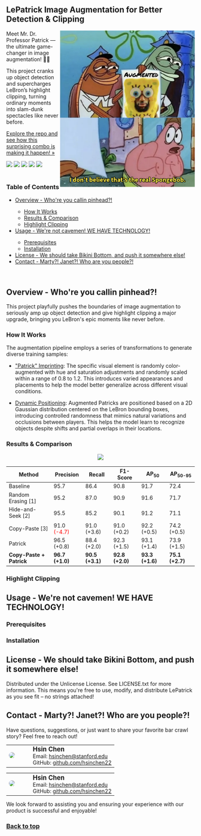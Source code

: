 <a id="readme-top"></a>
## LePatrick Image Augmentation for Better Detection & Clipping

<img src="images/logo.png" align="right" width="360">

Meet Mr. Dr. Professor Patrick — the ultimate game-changer in image augmentation! 🎩✨

This project cranks up object detection and supercharges LeBron’s highlight clipping, turning ordinary moments into slam-dunk spectacles like never before.

[Explore the repo and see how this surprising combo is making it happen! »]()

<div>
<img src="https://img.shields.io/badge/Python-FFD43B.svg?logo=Python&logoColor=blue" height="20"/>
<img src="https://img.shields.io/badge/PyTorch-%23EE4C2C.svg?logo=PyTorch&logoColor=white" height="20"/>
<img src="https://img.shields.io/badge/OpenCV-8BDA67.svg?logo=OpenCV&logoColor=white" height="20"/>
<img src="https://img.shields.io/badge/YOLOv11-111F68.svg?logo=YOLO&logoColor=white" height="20"/>
<img src="https://img.shields.io/badge/Roboflow-6706CE.svg?logo=Roboflow&logoColor=white" height="20"/>
</div>
<br/>

### Table of Contents
<ul>
	<li><a href="#1">Overview - Who're you callin pinhead?!</a></li>
    <ul>
		<li><a href="#1-1">How It Works</a></li>
		<li><a href="#1-2">Results & Comparison</a></li>
		<li><a href="#1-3">Highlight Clipping</a></li>
	</ul>
    <li><a href="#2">Usage - We're not cavemen! WE HAVE TECHNOLOGY!</a></li>
    <ul>
        <li><a href="#2-1">Prerequisites</a></li>
        <li><a href="#2-2">Installation</a></li>
    </ul>
    <li><a href="#3">License - We should take Bikini Bottom, and push it somewhere else!</a></li>
    <li><a href="#4">Contact - Marty?! Janet?! Who are you people?!</a></li>
</ul>
<br/>

<a id="1"></a>
## Overview - Who're you callin pinhead?!

This project playfully pushes the boundaries of image augmentation to seriously amp up object detection and give highlight clipping a major upgrade, bringing you LeBron's epic moments like never before.

<a id="1-1"></a>
### How It Works

The augmentation pipeline employs a series of transformations to generate diverse training samples:

* ["Patrick" Imprinting]():
The specific visual element is randomly color-augmented with hue and saturation adjustments and randomly scaled within a range of 0.8 to 1.2. This introduces varied appearances and placements to help the model better generalize across different visual conditions.

* [Dynamic Positioning]():
Augmented Patricks are positioned based on a 2D Gaussian distribution centered on the LeBron bounding boxes, introducing controlled randomness that mimics natural variations and occlusions between players. This helps the model learn to recognize objects despite shifts and partial overlaps in their locations.

<a id="1-2"></a>
### Results & Comparison
<div align="center">
	<img src="AP@50-90.svg" width="400">
</div>

<table>
	<thead>
		<tr>
			<th>Method</th>
			<th>Precision</th>
			<th>Recall</th>
			<th>F1-Score</th>
			<th>AP<sub>50</sub></th>
			<th>AP<sub>50-95</sub></th>
		</tr>
	</thead>
	<tbody>
		<tr>
			<td>Baseline</td>
			<td>95.7</td>
			<td>86.4</td>
			<td>90.8</td>
			<td>91.7</td>
			<td>72.4</td>
		</tr>
		<tr>
			<td>Random Erasing [1]</td>
			<td>95.2</td>
			<td>87.0</td>
			<td>90.9</td>
			<td>91.6</td>
			<td>71.7</td>
		</tr>
		<tr>
			<td>Hide-and-Seek [2]<sub></td>
			<td>95.5</td>
			<td>85.2</td>
			<td>90.1</td>
			<td>91.2</td>
			<td>71.1</td>
		</tr>
		<tr>
			<td>Copy-Paste [3]</td>
			<td>91.0 <span style="color:red;">(-4.7)</span></td>
			<td>91.0 <a>(+3.6)</a></td>
			<td>91.0 <a>(+0.2)</a></td>
			<td>92.2 <a>(+0.5)</a></td>
			<td>74.2 <a>(+0.5)</a></td>
		</tr>
		<tr>
			<td>Patrick</td>
			<td>96.5 <a>(+0.8)</a></td>
			<td>88.4 <a>(+2.0)</a></td>
			<td>92.3 <a>(+1.5)</a></td>
			<td>93.1 <a>(+1.4)</a></td>
			<td>73.9 <a>(+1.5)</a></td>
		</tr>
		<tr style="font-weight: bold;">
			<td>Copy-Paste + Patrick</td>
			<td>96.7 <a>(+1.0)</a></td>
			<td>90.5 <a>(+3.1)</a></td>
			<td>92.8 <a>(+2.0)</a></td>
			<td>93.3 <a>(+1.6)</a></td>
			<td>75.1 <a>(+2.7)</a></td>
		</tr>
  	</tbody>
</table>

<a id="1-3"></a>
### Highlight Clipping

<a id="2"></a>
## Usage - We're not cavemen! WE HAVE TECHNOLOGY!

<a id="2-1"></a>
### Prerequisites

<a id="2-2"></a>
### Installation

<a id="3"></a>
## License - We should take Bikini Bottom, and push it somewhere else!
Distributed under the Unlicense License. See LICENSE.txt for more information. This means you're free to use, modify, and distribute LePatrick as you see fit – no strings attached!

<a id="4"></a>
## Contact - Marty?! Janet?! Who are you people?!
Have questions, suggestions, or just want to share your favorite bar crawl story? Feel free to reach out!

<table>
<tr>
	<td width="50"><img src="https://github.com/hsinchen22.png" style="border-radius: 50%;"></td>
	<td>
		<strong><span style="font-size: 1.2em;">Hsin Chen</span></strong><br/>
		Email: <a href="mailto:hsinchen@stanford.edu">hsinchen@stanford.edu</a><br/>
		GitHub: <a href="https://github.com/hsinchen22">github.com/hsinchen22</a>
	</td>
</tr>
</table>

<!-- Change it to yours-->
<table>
<tr>
	<td width="50"><img src="https://github.com/hsinchen22.png" style="border-radius: 50%;"></td>
	<td>
		<strong><span style="font-size: 1.2em;">Hsin Chen</span></strong><br/>
		Email: <a href="mailto:hsinchen@stanford.edu">hsinchen@stanford.edu</a><br/>
		GitHub: <a href="https://github.com/hsinchen22">github.com/hsinchen22</a>
	</td>
</tr>
</table>

We look forward to assisting you and ensuring your experience with our product is successful and enjoyable!

### <a href="#readme-top">Back to top</a>
